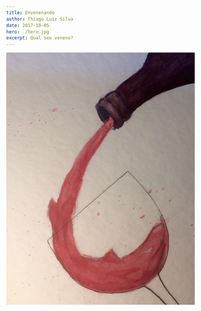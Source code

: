 ```yaml
---
title: Envenenando
author: Thiago Luiz Silva
date: 2017-10-05
hero: ./hero.jpg
excerpt: Qual seu veneno?
---
```



<div className="Image__Small">
  <img
    src="./2017-10-05-poison.jpeg"
    title="Poison"
    alt="Uma taça de vinho aqui e ali..."
  />
</div>
